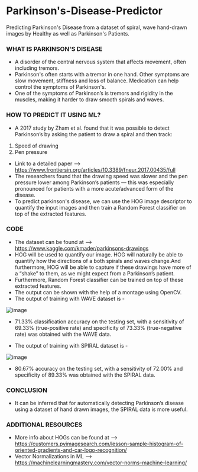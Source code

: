 # Parkinson's-Disease-Predictor
Predicting Parkinson's Disease from a dataset of spiral, wave hand-drawn images by Healthy as well as Parkinson's Patients.

### WHAT IS PARKINSON'S DISEASE
- A disorder of the central nervous system that affects movement, often including tremors.
- Parkinson's often starts with a tremor in one hand. Other symptoms are slow movement, stiffness and loss of balance.
Medication can help control the symptoms of Parkinson's.
- One of the symptoms of Parkinson’s is tremors and rigidity in the muscles, making it harder to draw smooth spirals and waves.
### HOW TO PREDICT IT USING ML?
- A 2017 study by Zham et al. found that it was possible to detect Parkinson’s by asking the patient to draw a spiral and then track:
1. Speed of drawing
2. Pen pressure
- Link to a detailed paper --> https://www.frontiersin.org/articles/10.3389/fneur.2017.00435/full
- The researchers found that the drawing speed was slower and the pen pressure lower among Parkinson’s patients — this was especially pronounced for patients with a more acute/advanced form of the disease.
- To predict parkinson's disease, we can use the HOG image descriptor to quantify the input images and then train a Random Forest classifier on top of the extracted features.
### CODE 
- The dataset can be found at --> https://www.kaggle.com/kmader/parkinsons-drawings
- HOG will be used to quantify our image. HOG will naturally be able to quantify how the directions of a both spirals and waves change.And furthermore, HOG will be able to capture if these drawings have more of a “shake” to them, as we might expect from a Parkinson’s patient.
- Furthermore, Random Forest classifier can be trained on top of these extracted features.
- The output can be shown with the help of a montage using OpenCV.
- The output of training with WAVE dataset is -

 ![image](https://user-images.githubusercontent.com/63549553/134583851-b7205f68-7823-4ce0-8e84-d997bb5db355.png)
- 71.33% classification accuracy on the testing set, with a sensitivity of 69.33% (true-positive rate) and specificity of 73.33% (true-negative rate) was obtained with the WAVE data.

- The output of training with SPIRAL dataset is -

 ![image](https://user-images.githubusercontent.com/63549553/134584175-71a0540c-7860-4a1e-8b07-4a0a76440ea2.png)
- 80.67% accuracy on the testing set, with a sensitivity of 72.00% and specificity of 89.33% was obtained with the SPIRAL data.
### CONCLUSION 
- It can be inferred that for automatically detecting Parkinson’s disease using a dataset of hand drawn images, the SPIRAL data is more useful.
### ADDITIONAL RESOURCES
- More info about HOGs can be found at --> https://customers.pyimagesearch.com/lesson-sample-histogram-of-oriented-gradients-and-car-logo-recognition/
- Vector Normalizations in ML --> https://machinelearningmastery.com/vector-norms-machine-learning/
